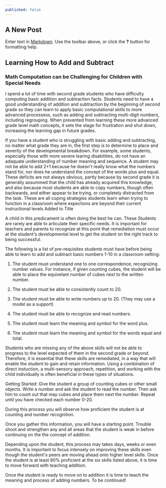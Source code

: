 ```yaml
---
published: false
---
```


## A New Post

Enter text in [Markdown](http://daringfireball.net/projects/markdown/). Use the toolbar above, or click the **?** button for formatting help.

## Learning How to Add and Subtract

### Math Computation can be Challenging for Children with Special Needs

I spend a lot of time with second grade students who have difficulty computing basic addition and subtraction facts. Students need to have a good understanding of addition and subtraction by the beginning of second grade so they can learn to apply basic computational skills to more advanced processess, such as adding and subtracting multi-digit numbers, including regrouping.  When prevented from learning these more advanced grade level math concepts, it sets the stage for frustration and shut down, increasing the learning gap in future grades.

If you have a student who is struggling with basic adding and subtracting, no matter what grade they are in, the first step is to determine to place and severity of the developmental breakdown. For example, some students, especially those with more severe learing disabilities, do not have an adaquate understanding of number meaning and sequence. A student may not be able to add 2+1 because he doesn't really know what the numbers stand for, nor does he understand the concept of the words plus and equal. These deficits are not always obvious, partly because by second grade it is generally assummed that the child has already acquired this knowledge, and also because most students are able to copy numbers, though often backwards, and either appear to be trying, or completely distracted from the task.  These are all coping strategies students learn when trying to function in a classroom where expections are beyond their current instructional levels  Added to Title

A child in this predicament is often doing the best he can. These Students are rarely are able to articulate their specific needs.  It is important for teachers and parents to recognize at this point that remediation must occur at the student's developmental level to get the student on the right track to being successful.

The following is a list of pre-requisites students must have before being able to learn to add and subtract basic numbers 1-10 in a classroom setting:

1. The student must understand one to one correspondence, recognizing number values. For instance, if given counting cubes, the student will be able to place the equivelant number of cubes next to the written number.

2. The student must be able to consistently count to 20.

3. The student must be able to write numbers up to 20. (They may use a model as    a support)

4. The student must be able to recognize and read numbers.

5. The student must learn the meaning and symbol for the word plus.

6. The student must learn the meaning and symbol for the words equal and total.

Students who are missing any of the above skills will not be able to progress to the level expected of them in the second grade or beyond. Therefore, it is essential that these skills are remediated, in a way that will enable the student to gain and retain information.  Using a combination of direct instuction, a multi-sensory approach, repetition, and working with the child individually is often beneficial in these types of situations.

Getting Started:  Give the student a group of counting cubes or other small objects. Write a number and ask the student to read the number. Then ask him to count out that may cubes and place them next the number. Repeat until you have checked each number 0-20.

During this process you will observe how proficient the student is at counting and number recognition.

Once you gather this information, you will have a starting point. Trouble shoot and strengthen any and all areas that the student is weak in before continuing on the the concept of addition.    

Depending upon the student, this process may takes days, weeks or even months. It is important to focus intensely on improving these skills even though the student's peers are moving ahead onto higher level skills.  Once the student is at least 80% proficient at the six skills listed above, it is time to move forward with teaching addition.

Once the student is ready to move on to addition it is time to teach the meaning and process of adding numbers. To be continued!  